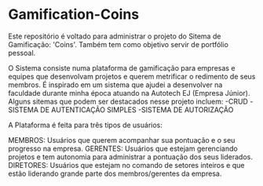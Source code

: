 # Gamification-Coins
 Este repositório é voltado para administrar o projeto do Sitema de Gamificação: 'Coins'. Também tem como objetivo servir de portfólio pessoal.

 O Sistema consiste numa plataforma de gamificação para empresas e equipes que desenvolvam projetos e querem metrificar o redimento de seus membros. É inspirado em um sistema que ajudei a desenvolver na faculdade durante minha época atuando na Autotech EJ (Empresa Júnior).
 Alguns sitemas que podem ser destacados nesse projeto incluem:
 -CRUD
 -SISTEMA DE AUTENTICAÇÃO SIMPLES
 -SISTEMA DE AUTORIZAÇÃO

 A Plataforma é feita para três tipos de usuários:

 MEMBROS: Usuários que querem acompanhar sua pontuação e o seu progresso na empresa.
 GERENTES: Usuários que estejam gerenciando projetos e tem autonomia para administrar a pontuação dos seus liderados.
 DIRETORES: Usuários que estejam no comando de setores inteiros e que estão liderando grande parte dos membros/gerentes da empresa.

 
